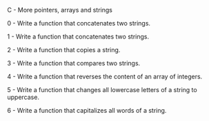 C - More pointers, arrays and strings

0 - Write a function that concatenates two strings.

1 - Write a function that concatenates two strings.

2 - Write a function that copies a string.

3 - Write a function that compares two strings.

4 - Write a function that reverses the content of an array of integers.

5 - Write a function that changes all lowercase letters of a string to uppercase.

6 - Write a function that capitalizes all words of a string.

